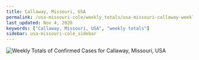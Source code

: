 ```yaml
---
title: Callaway, Missouri, USA
permalink: /usa-missouri-cole/weekly_totals/usa-missouri-callaway-weekly_totals.html
last_updated: Nov 4, 2020
keywords: ["Callaway, Missouri, USA", "weekly totals"]
sidebar: usa-missouri-cole_sidebar
---
```


![Weekly Totals of Confirmed Cases for Callaway, Missouri, USA](/covid_tracker/images/graphs/usa-missouri-callaway-weekly_totals_graph.png)
